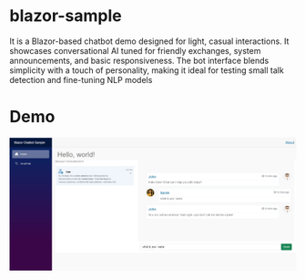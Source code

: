 # blazor-sample

It is a Blazor-based chatbot demo designed for light, casual interactions. It showcases conversational AI tuned for friendly exchanges, system announcements, and basic responsiveness. The bot interface blends simplicity with a touch of personality, making it ideal for testing small talk detection and fine-tuning NLP models

<h1>Demo</h1>

[![N|Solid](preview.jpg)](https://blazor-sample-gqe2c0aehmhjfadn.australiacentral-01.azurewebsites.net)
